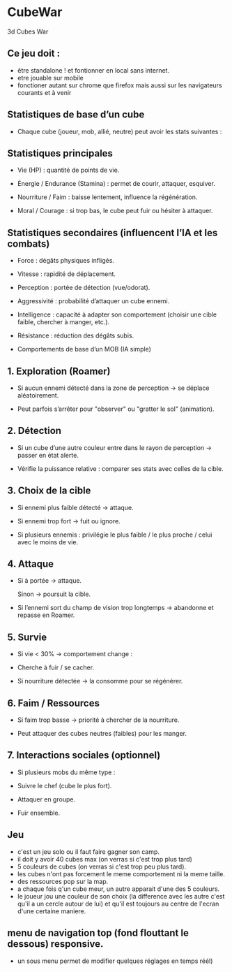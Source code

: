# CubeWar

3d Cubes War

## Ce jeu doit :

-  être standalone ! et fontionner en local sans internet.
-  etre jouable sur mobile
-  fonctioner autant sur chrome que firefox mais aussi sur les navigateurs courants et à venir

## Statistiques de base d’un cube

-  Chaque cube (joueur, mob, allié, neutre) peut avoir les stats suivantes :

## Statistiques principales

-  Vie (HP) : quantité de points de vie.

-  Énergie / Endurance (Stamina) : permet de courir, attaquer, esquiver.

-  Nourriture / Faim : baisse lentement, influence la régénération.

-  Moral / Courage : si trop bas, le cube peut fuir ou hésiter à attaquer.

## Statistiques secondaires (influencent l’IA et les combats)

-  Force : dégâts physiques infligés.

-  Vitesse : rapidité de déplacement.

-  Perception : portée de détection (vue/odorat).

-  Aggressivité : probabilité d’attaquer un cube ennemi.

-  Intelligence : capacité à adapter son comportement (choisir une cible faible, chercher à manger, etc.).

-  Résistance : réduction des dégâts subis.

-  Comportements de base d’un MOB (IA simple)

## 1. Exploration (Roamer)

-  Si aucun ennemi détecté dans la zone de perception → se déplace aléatoirement.

-  Peut parfois s’arrêter pour "observer" ou "gratter le sol" (animation).

## 2. Détection

-  Si un cube d’une autre couleur entre dans le rayon de perception → passer en état alerte.

-  Vérifie la puissance relative : comparer ses stats avec celles de la cible.

## 3. Choix de la cible

-  Si ennemi plus faible détecté → attaque.

-  Si ennemi trop fort → fuit ou ignore.

-  Si plusieurs ennemis : privilégie le plus faible / le plus proche / celui avec le moins de vie.

## 4. Attaque

-  Si à portée → attaque.

   Sinon → poursuit la cible.

-  Si l’ennemi sort du champ de vision trop longtemps → abandonne et repasse en Roamer.

## 5. Survie

-  Si vie < 30% → comportement change :

-  Cherche à fuir / se cacher.

-  Si nourriture détectée → la consomme pour se régénérer.

## 6. Faim / Ressources

-  Si faim trop basse → priorité à chercher de la nourriture.

-  Peut attaquer des cubes neutres (faibles) pour les manger.

## 7. Interactions sociales (optionnel)

-  Si plusieurs mobs du même type :

-  Suivre le chef (cube le plus fort).

-  Attaquer en groupe.

-  Fuir ensemble.

## Jeu

-  c'est un jeu solo ou il faut faire gagner son camp.
-  il doit y avoir 40 cubes max (on verras si c'est trop plus tard)
-  5 couleurs de cubes (on verras si c'est trop peu plus tard).
-  les cubes n'ont pas forcement le meme comportement ni la meme taille.
-  des ressources pop sur la map.
-  a chaque fois q'un cube meur, un autre apparait d'une des 5 couleurs.
-  le joueur jou une couleur de son choix (la difference avec les autre c'est qu'il a un cercle autour de lui) et qu'il est toujours au centre de l'ecran d'une certaine maniere.

## menu de navigation top (fond flouttant le dessous) responsive.

-  un sous menu permet de modifier quelques réglages en temps réél)
